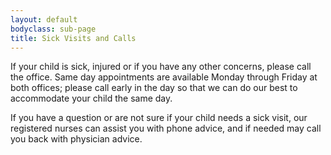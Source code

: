 ```yaml
---
layout: default
bodyclass: sub-page
title: Sick Visits and Calls
---
```


If your child is sick, injured or if you have any other concerns, please call the office. Same day appointments are available Monday through Friday at both offices; please call early in the day so that we can do our best to accommodate your child the same day.

If you have a question or are not sure if your child needs a sick visit, our registered nurses can assist you with phone advice, and if needed may call you back with physician advice.


